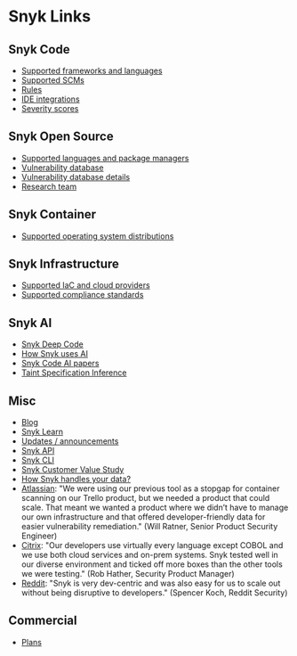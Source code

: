 # Snyk Links

## Snyk Code

* [Supported frameworks and languages](https://docs.snyk.io/scan-applications/snyk-code/snyk-code-language-and-framework-support)
* [Supported SCMs](https://docs.snyk.io/scan-applications/snyk-code/snyk-code-key-features/snyk-code-supported-integrations#supported-scms)
* [Rules](https://docs.snyk.io/scan-applications/snyk-code/security-rules-used-by-snyk-code)
* [IDE integrations](https://docs.snyk.io/scan-applications/snyk-code/snyk-code-key-features/snyk-code-supported-integrations#ide-integrations)
* [Severity scores](https://docs.snyk.io/scan-applications/snyk-code/exploring-and-working-with-snyk-code-results-in-the-web-ui/understanding-the-severity-score-of-snyk-code-issues)

## Snyk Open Source
* [Supported languages and package managers](https://docs.snyk.io/scan-applications/snyk-open-source/snyk-open-source-supported-languages-and-package-managers)
* [Vulnerability database](https://security.snyk.io/)
* [Vulnerability database details](https://docs.snyk.io/scan-applications/snyk-open-source/manage-vulnerabilities/using-the-snyk-vulnerability-database)
* [Research team](https://security.snyk.io/disclosed-vulnerabilities)

## Snyk Container

* [Supported operating system distributions](https://docs.snyk.io/scan-applications/snyk-container/how-snyk-container-works/supported-operating-system-distributions)

## Snyk Infrastructure

* [Supported IaC and cloud providers](https://docs.snyk.io/scan-infrastructure/snyk-infrastructure-as-code/supported-iac-and-cloud-providers)
* [Supported compliance standards](https://docs.snyk.io/scan-infrastructure/view-compliance-reporting)

## Snyk AI

* [Snyk Deep Code](https://snyk.io/videos/deep-code-analysis-ml-powering-snyk/)
* [How Snyk uses AI](https://snyk.io/blog/ai-in-developer-security/)
* [Snyk Code AI papers](https://snyk.io/blog/advanced-technologies-behind-snyk-code/)
* [Taint Specification Inference](https://files.sri.inf.ethz.ch/website/papers/scalable-taint-specification-inference-pldi2019.pdf)

## Misc

* [Blog](https://snyk.io/blog)
* [Snyk Learn](https://learn.snyk.io/)
* [Updates / announcements](https://updates.snyk.io/)
* [Snyk API](https://docs.snyk.io/snyk-api)
* [Snyk CLI](https://docs.snyk.io/snyk-cli)
* [Snyk Customer Value Study](https://snyk.io/reports/customer-value-study-2022/)
* [How Snyk handles your data?](https://docs.snyk.io/more-info/how-snyk-handles-your-data)
* [Atlassian](https://snyk.io/case-studies/atlassian/): "We were using our previous tool as a stopgap for container scanning on our Trello product, but we needed a product that could scale. That meant we wanted a product where we didn’t have to manage our own infrastructure and that offered developer-friendly data for easier vulnerability remediation." (Will Ratner, Senior Product Security Engineer)
* [Citrix](https://snyk.io/case-studies/citrix/): "Our developers use virtually every language except COBOL and we use both cloud services and on-prem systems. Snyk tested well in our diverse environment and ticked off more boxes than the other tools we were testing." (Rob Hather, Security Product Manager)
* [Reddit](https://snyk.io/case-studies/reddit/): "Snyk is very dev-centric and was also easy for us to scale out without being disruptive to developers." (Spencer Koch, Reddit Security)

## Commercial

* [Plans](https://snyk.io/plans/)

